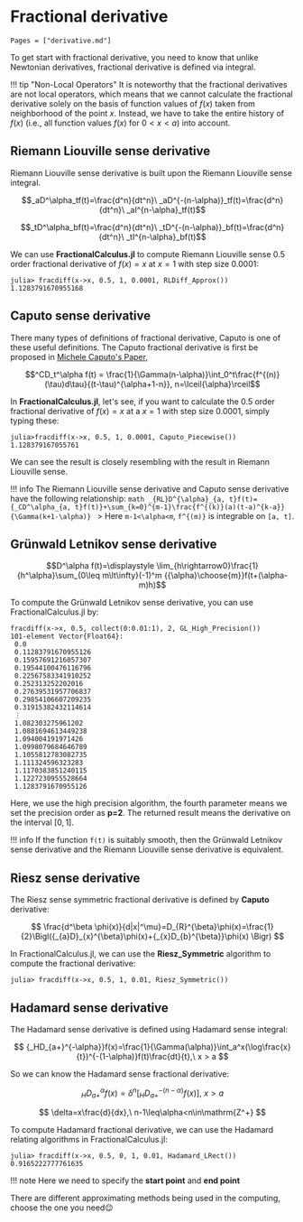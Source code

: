 # Fractional derivative

```@contents
Pages = ["derivative.md"]
```

To get start with fractional derivative, you need to know that unlike Newtonian derivatives, fractional derivative is defined via integral.

!!! tip "Non-Local Operators"
	It is noteworthy that the fractional derivatives are not local operators, which means that we cannot calculate the fractional derivative solely on the basis of function values of $f(x)$ taken from neighborhood of the point $x$. Instead, we have to take the entire history of $f(x)$ (i.e., all function values $f(x)$ for $0<x<a$) into account.

## Riemann Liouville sense derivative

Riemann Liouville sense derivative is built upon the Riemann Liouville sense integral.

```math
_aD^\alpha_tf(t)=\frac{d^n}{dt^n}\ _aD^{-(n-\alpha)}_tf(t)=\frac{d^n}{dt^n}\ _aI^{n-\alpha}_tf(t)
```

```math
_tD^\alpha_bf(t)=\frac{d^n}{dt^n}\ _tD^{-(n-\alpha)}_bf(t)=\frac{d^n}{dt^n}\ _tI^{n-\alpha}_bf(t)
```

We can use **FractionalCalculus.jl** to compute Riemann Liouville sense $0.5$ order fractional derivative of $f(x)=x$ at $x=1$ with step size $0.0001$:

```julia-repl
julia> fracdiff(x->x, 0.5, 1, 0.0001, RLDiff_Approx())
1.1283791670955168
```

## Caputo sense derivative

There many types of definitions of fractional derivative, Caputo is one of these useful definitions. The Caputo fractional derivative is first be proposed in [Michele Caputo's Paper](https://doi.org/10.1111/j.1365-246X.1967.tb02303.x), 

```math
^CD_t^\alpha f(t) = \frac{1}{\Gamma(n-\alpha)}\int_0^t\frac{f^{(n)}(\tau)d\tau}{(t-\tau)^{\alpha+1-n}}, n=\lceil{\alpha}\rceil
```

In **FractionalCalculus.jl**, let's see, if you want to calculate the $0.5$ order fractional derivative of $f(x)=x$ at a $x=1$ with step size $0.0001$, simply typing these:


```julia-repl
julia>fracdiff(x->x, 0.5, 1, 0.0001, Caputo_Piecewise())
1.128379167055761
```

We can see the result is closely resembling with the result in Riemann Liouville sense.

!!! info
	The Riemann Liouville sense derivative and Caputo sense derivative have the following relationship:
	```math
	_{RL}D^{\alpha}_{a, t}f(t)={_CD^\alpha_{a, t}f(t)}+\sum_{k=0}^{m-1}\frac{f^{(k)}(a)(t-a)^{k-a}}{\Gamma(k+1-\alpha)}
	```
	> Here ``m-1<\alpha<m``, ``f^{(m)}`` is integrable on ``[a, t]``.

## Grünwald Letnikov sense derivative

```math
D^\alpha f(t)=\displaystyle \lim_{h\rightarrow0}\frac{1}{h^\alpha}\sum_{0\leq m\lt\infty}(-1)^m {{\alpha}\choose{m}}f(t+(\alpha-m)h)
```

To compute the Grünwald Letnikov sense derivative, you can use FractionalCalculus.jl by:

```julia-repl
fracdiff(x->x, 0.5, collect(0:0.01:1), 2, GL_High_Precision())
101-element Vector{Float64}:
 0.0
 0.11283791670955126
 0.15957691216057307
 0.19544100476116796
 0.22567583341910252
 0.252313252202016
 0.27639531957706837
 0.29854106607209235
 0.31915382432114614
 ⋮
 1.082303275961202
 1.0881694613449238
 1.094004191971426
 1.0998079684646789
 1.1055812783082735
 1.111324596323283
 1.1170383851240115
 1.1227230955528664
 1.1283791670955126
```

Here, we use the high precision algorithm, the fourth parameter means we set the precision order as **p=2**. The returned result means the derivative on the interval $[0, 1]$.

!!! info
	If the function ``f(t)`` is suitably smooth, then the Grünwald Letnikov sense derivative and the Riemann Liouville sense derivative is equivalent.

## Riesz sense derivative

The Riesz sense symmetric fractional derivative is defined by **Caputo** derivative:

```math

\frac{d^\beta \phi(x)}{d|x|^\mu}=D_{R}^{\beta}\phi(x)=\frac{1}{2}\Bigl({_{a}D}_{x}^{\beta}\phi(x)+{_{x}D_{b}^{\beta}}\phi(x)
 \Bigr)

```

In FractionalCalculus.jl, we can use the **Riesz_Symmetric** algorithm to compute the fractional derivative:

```julia-repl
julia> fracdiff(x->x, 0.5, 1, 0.01, Riesz_Symmetric())
```

## Hadamard sense derivative

The Hadamard sense derivative is defined using Hadamard sense integral:

```math

{_HD_{a+}^{-\alpha}}f(x)=\frac{1}{\Gamma(\alpha)}\int_a^x(\log\frac{x}{t})^{-(1-\alpha)}f(t)\frac{dt}{t},\ x > a

```

So we can know the Hadamard sense fractional derivative:

```math

{_HD_{a+}^\alpha}f(x)=\delta^n[{_HD_{a+}^{-(n-\alpha)}f(x)}],\ x>a

```

```math

\delta=x\frac{d}{dx},\ n-1\leq\alpha<n\in\mathrm{Z^+}

```

To compute Hadamard fractional derivative, we can use the Hadamard relating algorithms in FractionalCalculus.jl:

```julia-repl
julia> fracdiff(x->x, 0.5, 0, 1, 0.01, Hadamard_LRect())
0.9165222777761635
```

!!! note
	Here we need to specify the **start point** and **end point**

There are different approximating methods being used in the computing, choose the one you need😉